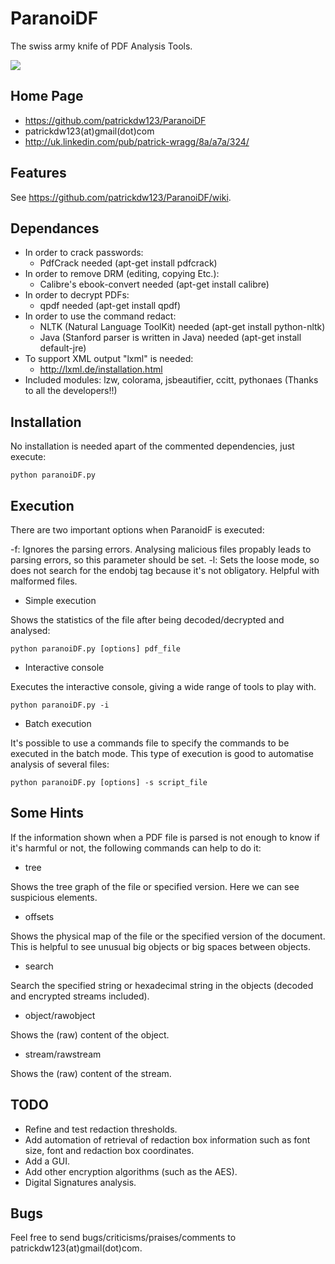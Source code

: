 ParanoiDF
=========

The swiss army knife of PDF Analysis Tools.

![](http://i16.photobucket.com/albums/b37/psynto/1-1.jpg)

Home Page 
-----------

* https://github.com/patrickdw123/ParanoiDF
* patrickdw123(at)gmail(dot)com
* http://uk.linkedin.com/pub/patrick-wragg/8a/a7a/324/

Features
-----------

See https://github.com/patrickdw123/ParanoiDF/wiki.

Dependances
-----------

* In order to crack passwords: 
	- PdfCrack needed (apt-get install pdfcrack)
* In order to remove DRM (editing, copying Etc.): 
	- Calibre's ebook-convert needed (apt-get install calibre)
* In order to decrypt PDFs: 
	- qpdf needed (apt-get install qpdf)
* In order to use the command redact:
	- NLTK (Natural Language ToolKit) needed (apt-get install python-nltk)
	- Java (Stanford parser is written in Java) needed (apt-get install default-jre)
* To support XML output "lxml" is needed:
   - http://lxml.de/installation.html
* Included modules: lzw, colorama, jsbeautifier, ccitt, pythonaes (Thanks to all the developers!!)

Installation
-----------

No installation is needed apart of the commented dependencies, just execute:

	python paranoiDF.py

Execution
-----------

There are two important options when ParanoidF is executed:

-f: Ignores the parsing errors. Analysing malicious files propably leads to parsing errors, so this parameter should be set.
-l: Sets the loose mode, so does not search for the endobj tag because it's not obligatory. Helpful with malformed files.


* Simple execution

Shows the statistics of the file after being decoded/decrypted and analysed:

    python paranoiDF.py [options] pdf_file


* Interactive console

Executes the interactive console, giving a wide range of tools to play with.

    python paranoiDF.py -i 


* Batch execution

It's possible to use a commands file to specify the commands to be executed in the batch mode. This type of execution is good to automatise analysis of several files:

    python paranoiDF.py [options] -s script_file 

Some Hints
-----------
If the information shown when a PDF file is parsed is not enough to know if it's harmful or not, the following commands can help to do it:

* tree

Shows the tree graph of the file or specified version. Here we can see suspicious elements.


* offsets 

Shows the physical map of the file or the specified version of the document. This is helpful to see unusual big objects or big spaces between objects.


* search

Search the specified string or hexadecimal string in the objects (decoded and encrypted streams included).


* object/rawobject

Shows the (raw) content of the object.


* stream/rawstream

Shows the (raw) content of the stream.

TODO
----------
* Refine and test redaction thresholds.
* Add automation of retrieval of redaction box information such as font size, font and redaction box coordinates.
* Add a GUI.
* Add other encryption algorithms (such as the AES).
* Digital Signatures analysis.



Bugs
----------

Feel free to send bugs/criticisms/praises/comments to patrickdw123(at)gmail(dot)com.
